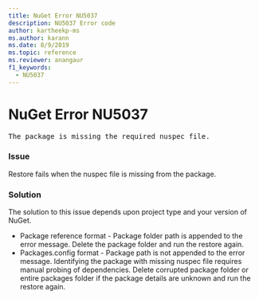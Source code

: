 ```yaml
---
title: NuGet Error NU5037
description: NU5037 Error code
author: kartheekp-ms
ms.author: karann
ms.date: 8/9/2019
ms.topic: reference
ms.reviewer: anangaur
f1_keywords: 
  - NU5037
---
```


# NuGet Error NU5037
<pre>The package is missing the required nuspec file.</pre>

### Issue

Restore fails when the nuspec file is missing from the package.

### Solution
The solution to this issue depends upon project type and your version of NuGet.
* Package reference format - Package folder path is appended to the error message. Delete the package folder and run the restore again.
* Packages.config format - Package path is not appended to the error message. Identifying the package with missing nuspec file requires manual probing of dependencies. Delete corrupted package folder or entire packages folder if the package details are unknown and run the restore again.
